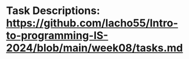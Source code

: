 # Task Descriptions: https://github.com/lacho55/Intro-to-programming-IS-2024/blob/main/week08/tasks.md

